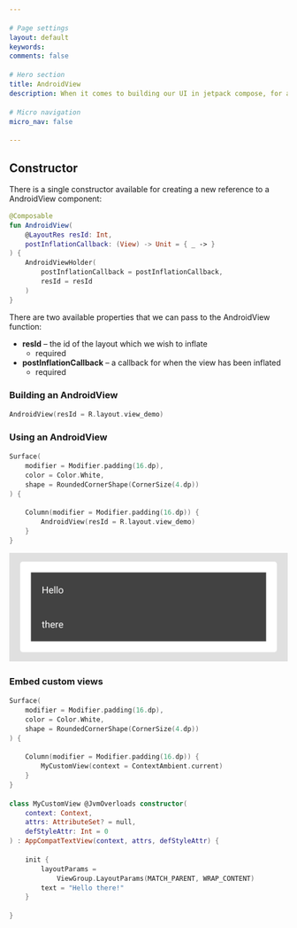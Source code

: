```yaml
---

# Page settings
layout: default
keywords:
comments: false

# Hero section
title: AndroidView
description: When it comes to building our UI in jetpack compose, for a lot of applications it will come at a time when our UIs are already build using a mixture of existing solutions - be it XML layouts or custom views. It may even be the case that we have custom views in our current Android project that aren’t quite ready to be converted over to compose just yet, or maybe it doesn’t feel very pragmatic to do so. Regardless which of the above is the case, there are solutions in side of the jetpack compose API that aim to help out in this area.

# Micro navigation
micro_nav: false

---
```


## Constructor

There is a single constructor available for creating a new reference to a AndroidView component:

```kotlin
@Composable
fun AndroidView(
    @LayoutRes resId: Int, 
    postInflationCallback: (View) -> Unit = { _ -> }
) {
    AndroidViewHolder(
        postInflationCallback = postInflationCallback,
        resId = resId
    )
}
```

There are two available properties that we can pass to the AndroidView function:

* **resId** – the id of the layout which we wish to inflate
  * required
* **postInflationCallback** – a callback for when the view has been inflated
  * required

### Building an AndroidView

```kotlin
AndroidView(resId = R.layout.view_demo)
```

### Using an AndroidView

```kotlin
Surface(
    modifier = Modifier.padding(16.dp),
    color = Color.White,
    shape = RoundedCornerShape(CornerSize(4.dp))
) {

    Column(modifier = Modifier.padding(16.dp)) {
        AndroidView(resId = R.layout.view_demo)
    }
}
```

![Android View](/academy/foundation/media/androidview.png)

### Embed custom views

```kotlin
Surface(
    modifier = Modifier.padding(16.dp),
    color = Color.White,
    shape = RoundedCornerShape(CornerSize(4.dp))
) {

    Column(modifier = Modifier.padding(16.dp)) {
        MyCustomView(context = ContextAmbient.current)
    }
}

class MyCustomView @JvmOverloads constructor(
    context: Context,
    attrs: AttributeSet? = null,
    defStyleAttr: Int = 0
) : AppCompatTextView(context, attrs, defStyleAttr) {

    init {
        layoutParams = 
            ViewGroup.LayoutParams(MATCH_PARENT, WRAP_CONTENT)
        text = "Hello there!"
    }

}
```
